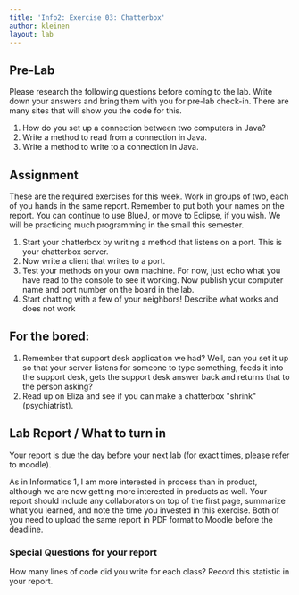 ```yaml
---
title: 'Info2: Exercise 03: Chatterbox'
author: kleinen
layout: lab
---
```

## Pre-Lab
Please research the following questions before coming to the lab. Write down your answers and bring them with you for pre-lab check-in. There are many sites that will show you the code for this.

1. How do you set up a connection between two computers in Java?
2. Write a method to read from a connection in Java.
3. Write a method to write to a connection in Java.

## Assignment

These are the required exercises for this week. Work in groups of two, each of you hands in the same report. Remember to put both your names on the report. You can continue to use BlueJ, or move to Eclipse, if you wish. We will be practicing much programming in the small this semester.

1. Start your chatterbox by writing a method that listens on a port. This is your chatterbox server.
2. Now write a client that writes to a port.
3. Test your methods on your own machine. For now, just echo what you have read to the console to see it working. Now publish your computer name and port number on the board in the lab.
4. Start chatting with a few of your neighbors! Describe what works and does not work

## For the bored:

1. Remember that support desk application we had? Well, can you set it up so that your server listens for someone to type something, feeds it into the support desk, gets the support desk answer back and returns that to the person asking?
2. Read up on Eliza and see if you can make a chatterbox "shrink" (psychiatrist).

## Lab Report / What to turn in

Your report is due the day before your next lab (for exact times, please refer to moodle).

As in Informatics 1, I am more interested in process than in product,
although we are now getting more interested in products as well.
Your report should include any collaborators on top of the first page,
summarize what you learned,
and note the time you invested in this exercise.
Both of you need to upload the same report in PDF format to Moodle before the
deadline.

### Special Questions for your report
How many lines of code did you write for each class? Record this statistic in your report.
